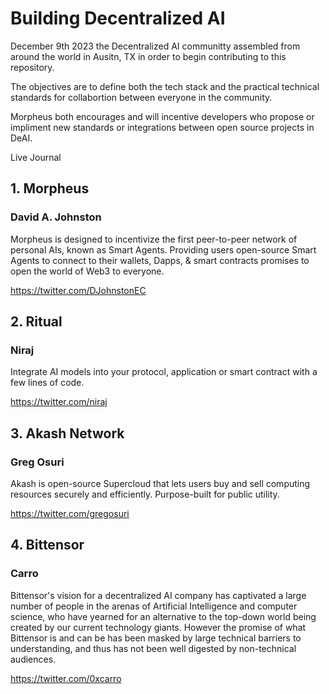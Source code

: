 # Building Decentralized AI

December 9th 2023 the Decentralized AI communitty assembled from around the world in Ausitn, TX in order to begin contributing to this repository.

The objectives are to define both the tech stack and the practical technical standards for collabortion between everyone in the community.

Morpheus both encourages and will incentive developers who propose or impliment new standards or integrations between open source projects in DeAI.

Live Journal


## 1. Morpheus	

### David A. Johnston

Morpheus is designed to incentivize the first peer-to-peer network of personal AIs, known as Smart Agents. Providing users open-source Smart Agents to connect to their wallets, Dapps, & smart contracts promises to open the world of Web3 to everyone.	

https://twitter.com/DJohnstonEC


## 2. Ritual	

### Niraj	

Integrate AI models into your protocol, application or smart contract with a few lines of code.	

https://twitter.com/niraj

## 3. Akash Network	

### Greg Osuri

Akash is open-source Supercloud that lets users buy and sell computing resources securely and efficiently. Purpose-built for public utility.	

https://twitter.com/gregosuri																						


## 4. Bittensor	

### Carro	

Bittensor's vision for a decentralized AI company has captivated a large number of people in the arenas of Artificial Intelligence and computer science, who have yearned for an alternative to the top-down world being created by our current technology giants. However the promise of what Bittensor is and can be has been masked by large technical barriers to understanding, and thus has not been well digested by non-technical audiences.	

https://twitter.com/0xcarro																						
